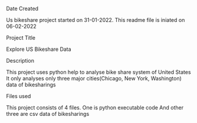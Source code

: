 ﻿Date Created

Us bikeshare project started on 31-01-2022.
This readme file is iniated on 06-02-2022

Project Title

Explore US Bikeshare Data

Description

This project uses python help to analyse bike share system of United States
It only analyses only three major cities(Chicago, New York, Washington) data of bikesharings

Files used

This project consists of 4 files.
One is python executable code
And other three are csv data of bikesharings


